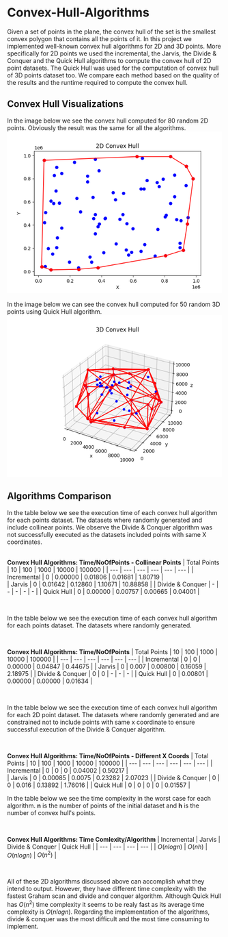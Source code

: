 # Convex-Hull-Algorithms
Given a set of points in the plane, the convex hull of the set is the smallest convex polygon that contains all the points of it. In this project we implemented well-known convex hull algorithms for 2D and 3D points. More specifically for 2D points we used the incremental, the Jarvis, the Divide & Conquer and the Quick Hull algorithms to compute the convex hull of 2D point datasets. The Quick Hull was used for the computation of convex hull of 3D points dataset too. We compare each method based on the quality of the results and the runtime required to compute the convex hull.

## Convex Hull Visualizations
In the image below we see the convex hull computed for 80 random 2D points. Obviously the result was the same for all the algorithms.
![Alt](Figures/convex_hull_2D.png)

In the image below we can see the convex hull computed for 50 random 3D points using Quick Hull algorithm.
![Alt](Figures/3D_convex_hull.png)

## Algorithms Comparison  
In the  table below we see the execution time of each convex hull algorithm for each points dataset. The datasets where randomly generated and include collinear points. We observe the Divide & Conquer algorithm was not successfully executed as the datasets included points with same X coordinates.  
<br>

**Convex Hull Algorithms: Time/NoOfPoints - Collinear Points**
| Total Points | 10 | 100 | 1000 | 10000 | 100000 | 
| --- | --- | --- | --- | --- | --- |
| Incremental | 0 | 0.00000 | 0.01806 | 0.01681 | 1.80719 |   
| Jarvis | 0 | 0.01642 | 0.12860 | 1.10671 | 10.88858 |
| Divide & Conquer | - | - | - | - | - |
| Quick Hull | 0 | 0.00000 | 0.00757 | 0.00665 | 0.04001 |

<br>   

In the table below we see the execution time of each convex hull algorithm for each points dataset. The datasets where randomly generated.     


<br>

**Convex Hull Algorithms: Time/NoOfPoints**
| Total Points | 10 | 100 | 1000 | 10000 | 100000 |
| --- | --- | --- | --- | --- | --- |
| Incremental | 0 | 0 | 0.00000 | 0.04847 | 0.44675 |
| Jarvis | 0 | 0.007 | 0.00800 | 0.16059 | 2.18975 | 
| Divide & Conquer | 0 | 0 | - | - | - |
| Quick Hull | 0 | 0.00801 | 0.00000 | 0.00000 | 0.01634 |

<br>


In the table below we see the execution time of each convex hull algorithm for each 2D point dataset. The datasets where randomly generated and are constrained not to include points with same x coordinate to ensure successful execution of the Divide & Conquer algorithm.      


<br>

**Convex Hull Algorithms: Time/NoOfPoints - Different X Coords**
| Total Points | 10 | 100 | 1000 | 10000 | 100000 |
| --- | --- | --- | --- | --- | --- |
| Incremental | 0 | 0 | 0 | 0.04002 | 0.50217 |  
| Jarvis | 0 | 0.00085 | 0.0075 | 0.23282  | 2.07023 | 
| Divide & Conquer | 0 | 0 | 0.016 | 0.13892 | 1.76016 |
| Quick Hull | 0 | 0 | 0 | 0 | 0.01557 |
<br>


In the table below we see the time complexity in the worst case for each algorithm. **n** is the number of points of the initial dataset and **h** is the number of convex hull's points.      


<br>

**Convex Hull Algorithms: Time Comlexity/Algorithm**
| Incremental | Jarvis | Divide & Conquer | Quick Hull | 
| --- | --- | --- | --- | 
| $O(nlogn)$ | $O(nh)$ | $O(nlogn)$ | $O(n^2)$ | 

<br>

All of these 2D algorithms discussed above can accomplish what they intend to output. However, they have different time complexity with the fastest Graham scan and divide and conquer algorithm. Although Quick Hull has $O(n^2)$ time complexity it seems to be realy fast as its average time complexity is $O(nlogn)$. Regarding the implementation of the algorithms, divide & conquer was the most difficult and the most time consuming to implement.
